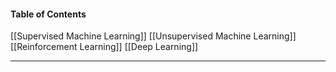 #### Table of Contents
[[Supervised Machine Learning]]
[[Unsupervised Machine Learning]]
[[Reinforcement Learning]]
[[Deep Learning]]

---


